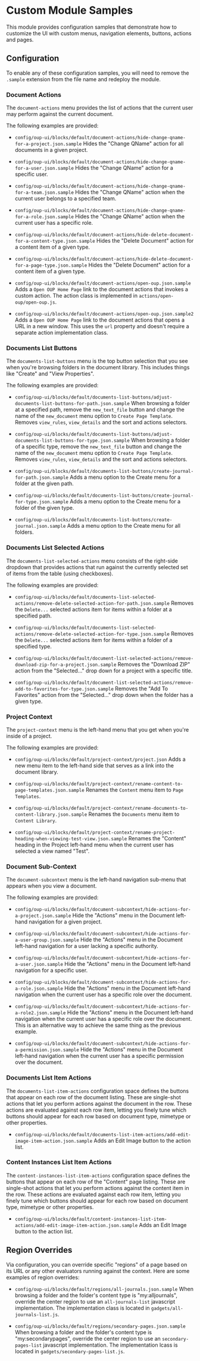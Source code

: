 # Custom Module Samples

This module provides configuration samples that demonstrate how to customize the UI with custom menus, navigation elements, buttons, actions and pages.

## Configuration

To enable any of these configuration samples, you will need to remove the `.sample` extension from the file name
and redeploy the module.

### Document Actions

The `document-actions` menu provides the list of actions that the current user may perform against the current document.

The following examples are provided:

- `config/oup-ui/blocks/default/document-actions/hide-change-qname-for-a-project.json.sample`
Hides the "Change QName" action for all documents in a given project.

- `config/oup-ui/blocks/default/document-actions/hide-change-qname-for-a-user.json.sample`
Hides the "Change QName" action for a specific user.

- `config/oup-ui/blocks/default/document-actions/hide-change-qname-for-a-team.json.sample`
Hides the "Change QName" action when the current user belongs to a specified team.

- `config/oup-ui/blocks/default/document-actions/hide-change-qname-for-a-role.json.sample`
Hides the "Change QName" action when the current user has a specific role.

- `config/oup-ui/blocks/default/document-actions/hide-delete-document-for-a-content-type.json.sample`
Hides the "Delete Document" action for a content item of a given type.

- `config/oup-ui/blocks/default/document-actions/hide-delete-document-for-a-page-type.json.sample`
Hides the "Delete Document" action for a content item of a given type.

- `config/oup-ui/blocks/default/document-actions/open-oup.json.sample`
Adds a `Open OUP Home Page` link to the document actions that invokes a custom action.  The action class is
implemented in `actions/open-oup/open-oup.js`.

- `config/oup-ui/blocks/default/document-actions/open-oup.json.sample2`
Adds a `Open OUP Home Page` link to the document actions that opens a URL in a new window.  This uses the `url` property and doesn't require a separate action implementation class.


### Documents List Buttons

The `documents-list-buttons` menu is the top button selection that you see when you're browsing folders in the document library.
This includes things like "Create" and "View Properties".

The following examples are provided:

- `config/oup-ui/blocks/default/documents-list-buttons/adjust-documents-list-buttons-for-path.json.sample`
When browsing a folder at a specified path, remove the `new_text_file` button and change the name of the `new_document`
menu option to `Create Page Template`.  Removes `view_rules`, `view_details` and the sort and actions selectors.

- `config/oup-ui/blocks/default/documents-list-buttons/adjust-documents-list-buttons-for-type.json.sample`
When browsing a folder of a specific type, remove the `new_text_file` button and change the name of the `new_document`
menu option to `Create Page Template`.  Removes `view_rules`, `view_details` and the sort and actions selectors.

- `config/oup-ui/blocks/default/documents-list-buttons/create-journal-for-path.json.sample`
Adds a menu option to the Create menu for a folder at the given path.

- `config/oup-ui/blocks/default/documents-list-buttons/create-journal-for-type.json.sample`
Adds a menu option to the Create menu for a folder of the given type.

- `config/oup-ui/blocks/default/documents-list-buttons/create-journal.json.sample`
Adds a menu option to the Create menu for all folders.

### Documents List Selected Actions

The `documents-list-selected-actions` menu consists of the right-side dropdown that provides actions that run against the 
currently selected set of items from the table (using checkboxes).

The following examples are provided:

- `config/oup-ui/blocks/default/documents-list-selected-actions/remove-delete-selected-action-for-path.json.sample`
Removes the `Delete...` selected actions item for items within a folder at a specified path.

- `config/oup-ui/blocks/default/documents-list-selected-actions/remove-delete-selected-action-for-type.json.sample`
Removes the `Delete...` selected actions item for items within a folder of a specified type.

- `config/oup-ui/blocks/default/document-list-selected-actions/remove-download-zip-for-a-project.json.sample`
Removes the "Download ZIP" action from the "Selected..." drop down for a project with a specific title.

- `config/oup-ui/blocks/default/document-list-selected-actions/remove-add-to-favorites-for-type.json.sample`
Removes the "Add To Favorites" action from the "Selected..." drop down when the folder has a given type.

### Project Context

The `project-context` menu is the left-hand menu that you get when you're inside of a project.

The following examples are provided:

- `config/oup-ui/blocks/default/project-context/project.json`
Adds a new menu item to the left-hand side that serves as a link into the document library.

- `config/oup-ui/blocks/default/project-context/rename-content-to-page-templates.json.sample`
Renames the `Content` menu item to `Page Templates`.

- `config/oup-ui/blocks/default/project-context/rename-documents-to-content-library.json.sample`
Renames the `Documents` menu item to `Content Library`.

- `config/oup-ui/blocks/default/project-context/rename-project-heading-when-viewing-test-view.json.sample`
Renames the "Content" heading in the Project left-hand menu when the current user has selected a view named "Test".

### Document Sub-Context

The `document-subcontext` menu is the left-hand navigation sub-menu that appears when you view a document.

The following examples are provided:

- `config/oup-ui/blocks/default/document-subcontext/hide-actions-for-a-project.json.sample`
Hide the "Actions" menu in the Document left-hand navigation for a given project.

- `config/oup-ui/blocks/default/document-subcontext/hide-actions-for-a-user-group.json.sample`
Hide the "Actions" menu in the Document left-hand navigation for a user lacking a specific authority.

- `config/oup-ui/blocks/default/document-subcontext/hide-actions-for-a-user.json.sample`
Hide the "Actions" menu in the Document left-hand navigation for a specific user.

- `config/oup-ui/blocks/default/document-subcontext/hide-actions-for-a-role.json.sample`
Hide the "Actions" menu in the Document left-hand navigation when the current user has a specific role over the document.

- `config/oup-ui/blocks/default/document-subcontext/hide-actions-for-a-role2.json.sample`
Hide the "Actions" menu in the Document left-hand navigation when the current user has a specific role over the document.  This is an alternative way to achieve the same thing as the previous example.

- `config/oup-ui/blocks/default/document-subcontext/hide-actions-for-a-permission.json.sample`
Hide the "Actions" menu in the Document left-hand navigation when the current user has a specific permission over the document.

### Documents List Item Actions
The `documents-list-item-actions` configuration space defines the buttons that appear on each row of the
document listing.  These are single-shot actions that let you perform actions against the document in the
row.  These actions are evaluated against each row item, letting you finely tune which buttons should appear
for each row based on document type, mimetype or other properties.

- `config/oup-ui/blocks/default/documents-list-item-actions/add-edit-image-item-action.json.sample`
Adds an Edit Image button to the action list.

### Content Instances List Item Actions
The `content-instances-list-item-actions` configuration space defines the buttons that appear on each row of the "Content" page listing.  These are single-shot actions that let you perform actions against the content item in the row.  These actions are evaluated against each row item, letting you finely tune which buttons should appear
for each row based on document type, mimetype or other properties.

- `config/oup-ui/blocks/default/content-instances-list-item-actions/add-edit-image-item-action.json.sample`
Adds an Edit Image button to the action list.

## Region Overrides

Via configuration, you can override specific "regions" of a page based on its URL or any other evaluators
running against the context.  Here are some examples of region overrides:

- `config/oup-ui/blocks/default/regions/all-journals.json.sample`
When browsing a folder and the folder's content type is "my:alljournals", override the center region to use
an `all-journals-list` javascript implementation.  The implementation class is located in `gadgets/all-journals-list.js`.

- `config/oup-ui/blocks/default/regions/secondary-pages.json.sample`
When browsing a folder and the folder's content type is "my:secondarypages", override the center region to use
an `secondary-pages-list` javascript implementation.  The implementation lcass is located in `gadgets/secondary-pages-list.js`.

